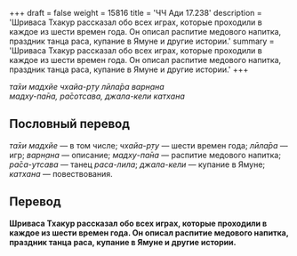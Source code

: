 +++
draft = false
weight = 15816
title = 'ЧЧ Ади 17.238'
description = 'Шриваса Тхакур рассказал обо всех играх, которые проходили в каждое из шести времен года. Он описал распитие медового напитка, праздник танца раса, купание в Ямуне и другие истории.'
summary = 'Шриваса Тхакур рассказал обо всех играх, которые проходили в каждое из шести времен года. Он описал распитие медового напитка, праздник танца раса, купание в Ямуне и другие истории.'
+++

_та̄хи мадхйе чхайа-р̣ту лӣла̄ра варн̣ана  
мадху-па̄на, ра̄сотсава, джала-кели катхана_

## Пословный перевод

_та̄хи_ _мадхйе_ — в том числе; _чхайа_\-_р̣ту_ — шести времен года; _лӣла̄ра_ — игр; _варн̣ана_ — описание; _мадху_\-_па̄на_ — распитие медового напитка; _ра̄са_\-_утсава_ — танец _раса-лила_; _джала_\-_кели_ — купание в Ямуне; _катхана_ — повествования.

## Перевод

**Шриваса Тхакур рассказал обо всех играх, которые проходили в каждое из шести времен года. Он описал распитие медового напитка, праздник танца раса, купание в Ямуне и другие истории.**
